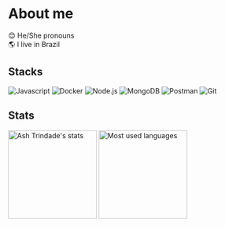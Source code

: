 # About me
😊 He/She pronouns <br>
🌎 I live in Brazil

## Stacks
<p>
  <img src="https://img.shields.io/badge/Javascript-%23323330.svg?style=flat&logo=javascript&logoColor=%23F7DF1E" alt="Javascript">
  <img src="https://img.shields.io/badge/Docker-%230db7ed.svg?style=flat&logo=docker&logoColor=white" alt="Docker">
  <img src="https://img.shields.io/badge/Node.js-6DA55F?style=flat&logo=node.js&logoColor=white" alt="Node.js">
  <img src="https://img.shields.io/badge/MongoDB-%234ea94b.svg?style=flat&logo=mongodb&logoColor=white" alt="MongoDB">
  <img src="https://img.shields.io/badge/Postman-FF6C37?style=flat&logo=postman&logoColor=white" alt="Postman">
  <img src="https://img.shields.io/badge/Git-%23F05033.svg?style=flat&logo=git&logoColor=white" alt="Git">
</p>

## Stats
<p>
  <img height="180em" alt="Ash Trindade's stats" src="https://github-readme-stats.vercel.app/api?username=ashtrindade&show_icons=true&theme=github_dark&include_all_commits=true&count_private=true&hide_border=true" />
  <img height="180em" alt="Most used languages" src="https://github-readme-stats.vercel.app/api/top-langs/?username=ashtrindade&layout=compact&langs_count=5&theme=github_dark&hide_border=true" />
</p>
